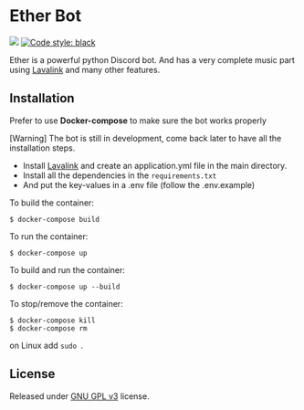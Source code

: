 # Ether Bot

![](https://img.shields.io/badge/python-3.9-blue.svg) [![Code style: black](https://img.shields.io/badge/code%20style-black-000000.svg)](https://github.com/psf/black)

Ether is a powerful python Discord bot. And has a very complete music part using [Lavalink](https://github.com/Frederikam/Lavalink) and many other features.

## Installation

Prefer to use **Docker-compose** to make sure the bot works properly

[Warning] The bot is still in development, come back later to have all the installation steps.

 - Install [Lavalink](https://github.com/Frederikam/Lavalink) and create an application.yml file in the main directory.
 - Install all the dependencies in the `requirements.txt`
 - And put the key-values in a .env file (follow the .env.example)

To build the container:

```
$ docker-compose build
```

To run the container:

```
$ docker-compose up
```

To build and run the container:

```
$ docker-compose up --build
```

To stop/remove the container:

```
$ docker-compose kill
$ docker-compose rm
```

on Linux add `sudo `.

## License

Released under [GNU GPL v3](https://www.gnu.org/licenses/gpl-3.0.en.html) license.
